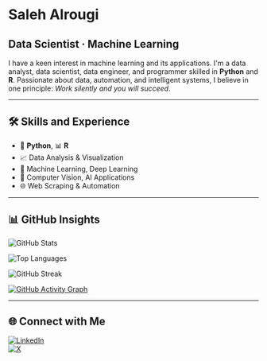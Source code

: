 # Saleh Alrougi

## Data Scientist · Machine Learning

I have a keen interest in machine learning and its applications. I'm a data analyst, data scientist, data engineer, and programmer skilled in **Python** and **R**. Passionate about data, automation, and intelligent systems, I believe in one principle: *Work silently and you will succeed*.

---

## 🛠 Skills and Experience

- 🐍 **Python**, 📊 **R**
- 📈 Data Analysis & Visualization
- 🤖 Machine Learning, Deep Learning
- 🧠 Computer Vision, AI Applications
- 🌐 Web Scraping & Automation

---

## 📊 GitHub Insights

<!-- GitHub Stats Card -->
![GitHub Stats](https://github-readme-stats.vercel.app/api?username=ide21&show_icons=true&theme=default)

<!-- Top Languages Card -->
![Top Languages](https://github-readme-stats.vercel.app/api/top-langs/?username=ide21&layout=compact&theme=default)

<!-- GitHub Streak Card -->
![GitHub Streak](https://github-readme-streak-stats.herokuapp.com?user=ide21&theme=default)

<!-- Contribution Graph -->
[![GitHub Activity Graph](https://github-readme-activity-graph.cyclic.app/graph?username=side21&theme=light)](https://github.com/ashutosh00710/github-readme-activity-graph)

---

## 🌐 Connect with Me

[![LinkedIn](https://img.shields.io/badge/LinkedIn-blue?logo=linkedin&style=for-the-badge)](https://www.linkedin.com/in/saleh-alrougi-5b0a45253/)  
[![X](https://img.shields.io/badge/X-000000?logo=x&logoColor=white&style=for-the-badge)](https://x.com/id_e21)
